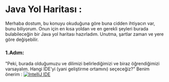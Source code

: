 # Java Yol Haritası :
Merhaba dostum, bu konuyu okuduğuna göre buna cidden ihtiyacın var, bunu biliyorum. Onun için en kısa yoldan ve en gerekli şeyleri burada bulabileceğin bir Java yol haritası hazırladım. Unutma, şartlar zaman ve yere göre değişebilir.

### 1.Adım:
"Peki, burada olduğumuzu ve dilimizi belirlediğimizi ve biraz öğrendiğimizi varsayalım. Hangi IDE'yi (yani geliştirme ortamını) seçeceğiz?"
Benim önerim :  [<img src="https://img.shields.io/badge/-IntelliJ%20IDE-800080?style=flat-square&logo=intellij-idea&logoColor=black" alt="IntelliJ IDE" />](https://www.jetbrains.com/ides/)
